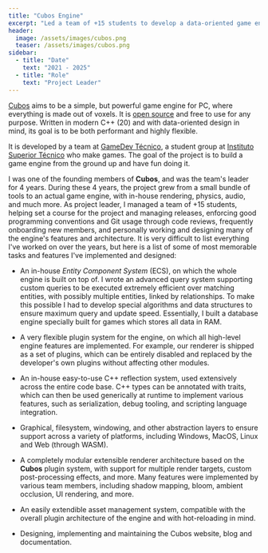 ```yaml
---
title: "Cubos Engine"
excerpt: "Led a team of +15 students to develop a data-oriented game engine in C++ from scratch."
header:
  image: /assets/images/cubos.png
  teaser: /assets/images/cubos.png
sidebar:
  - title: "Date"
    text: "2021 - 2025"
  - title: "Role"
    text: "Project Leader"
---
```


[Cubos](https://cubosengine.org/) aims to be a simple, but powerful game engine for PC, where everything is made out of voxels. It is [open source](https://github.com/GameDevTecnico/cubos) and free to use for any purpose. Written in modern C++ (20) and with data-oriented design in mind, its goal is to be both performant and highly flexible.

It is developed by a team at [GameDev Técnico](www.instagram.com/gamedevtecnico/), a student group at [Instituto Superior Técnico](tecnico.ulisboa.pt/) who make games. The goal of the project is to build a game engine from the ground up and have fun doing it.

I was one of the founding members of **Cubos**, and was the team's leader for 4 years. During these 4 years, the project grew from a small bundle of tools to an actual game engine, with in-house rendering, physics, audio, and much more. As project leader, I managed a team of +15 students, helping set a course for the project and managing releases, enforcing good programming conventions and Git usage through code reviews, frequently onboarding new members, and personally working and designing many of the engine's features and architecture. It is very difficult to list everything I've worked on over the years, but here is a list of some of most memorable tasks and features I've implemented and designed:

- An in-house *Entity Component System* (ECS), on which the whole engine is built on top of. I wrote an advanced query system supporting custom queries to be executed extremely efficient over matching entities, with possibly multiple entities, linked by relationships. To make this possible I had to develop special algorithms and data structures to ensure maximum query and update speed. Essentially, I built a database engine specially built for games which stores all data in RAM. 

- A very flexible plugin system for the engine, on which all high-level engine features are implemented. For example, our renderer is shipped as a set of plugins, which can be entirely disabled and replaced by the developer's own plugins without affecting other modules.

- An in-house easy-to-use C++ reflection system, used extensively across the entire code base. C++ types can be annotated with traits, which can then be used generically at runtime to implement various features, such as serialization, debug tooling, and scripting language integration.

- Graphical, filesystem, windowing, and other abstraction layers to ensure support across a variety of platforms, including Windows, MacOS, Linux and Web (through WASM).

- A completely modular extensible renderer architecture based on the **Cubos** plugin system, with support for multiple render targets, custom post-processing effects, and more. Many features were implemented by various team members, including shadow mapping, bloom, ambient occlusion, UI rendering, and more.

- An easily extendible asset management system, compatible with the overall plugin architecture of the engine and with hot-reloading in mind.

- Designing, implementing and maintaining the Cubos website, blog and documentation.
